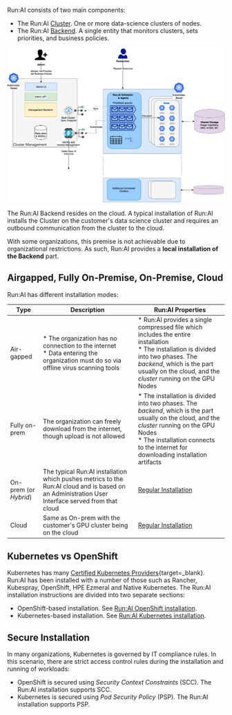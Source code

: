 
Run:AI consists of two main components:

* The Run:AI [Cluster](../../../home/components/#the-runai-cluster). One or more data-science clusters of nodes.
* The Run:AI [Backend](../../../home/components/#the-runai-cloud). A single entity that monitors clusters, sets priorities, and business policies. 

![img/architecture.png](img/architecture.png)

The Run:AI Backend resides on the cloud. A typical installation of Run:AI installs the Cluster on the customer's data science cluster and requires an outbound communication from the cluster to the cloud. 

With some organizations, this premise is not achievable due to organizational restrictions. As such, Run:AI provides a __local installation of the Backend__ part.



## Airgapped, Fully On-Premise, On-Premise, Cloud


Run:AI has different installation modes:

| Type | Description | Run:AI Properties | 
|------|-------------|-------------------|
| Air-gapped | * The organization has no connection to the internet <br> * Data entering the organization must do so via offline virus scanning tools | * Run:AI provides a single compressed file which includes the entire installation <br> * The installation is divided into two phases. The _backend_, which is the part usually on the cloud, and the _cluster_ running on the GPU Nodes |
|  Fully on-prem | The organization can freely download from the internet, though upload is not allowed  | * The installation is divided into two phases. The _backend_, which is the part usually on the cloud, and the _cluster_ running on the GPU Nodes <br> * The installation connects to the internet for downloading installation artifacts  |
| On-prem (or _Hybrid_) | The typical Run:AI installation which pushes metrics to the Run:AI cloud and is based on an Administration User Interface served from that cloud | [Regular Installation](../Cluster-Setup/cluster-setup-intro.md) | 
| Cloud | Same as On-prem with the customer's GPU cluster being on the cloud | [Regular Installation](../Cluster-Setup/cluster-setup-intro.md) |  


## Kubernetes vs OpenShift

Kubernetes has many [Certified Kubernetes Providers](https://kubernetes.io/docs/setup/#production-environment){target=_blank}. Run:AI has been installed with a number of those such as Rancher, Kubespray, OpenShift, HPE Ezmeral and Native Kubernetes. The Run:AI installation instructions are divided into two separate sections:

* OpenShift-based installation. See [Run:AI OpenShift installation](ocp/overview.md).
* Kubernetes-based installation. See [Run:AI Kubernetes installation](k8s/overview.md).

## Secure Installation

In many organizations, Kubernetes is governed by IT compliance rules. In this scenario, there are strict access control rules during the installation and running of workloads:

* OpenShift is secured using _Security Context Constraints_ (SCC). The Run:AI installation supports SCC.
* Kubernetes is secured using _Pod Security Policy_ (PSP). The Run:AI installation supports PSP.



